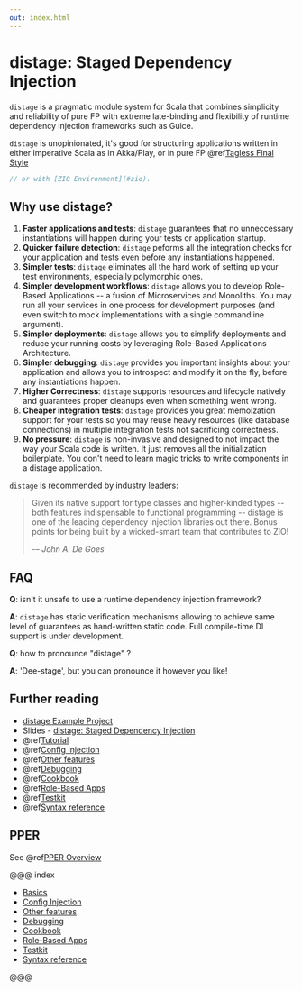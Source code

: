 ```yaml
---
out: index.html
---
```


distage: Staged Dependency Injection
===================================

`distage` is a pragmatic module system for Scala that combines simplicity and reliability of pure FP with extreme late-binding
and flexibility of runtime dependency injection frameworks such as Guice.

`distage` is unopinionated, it's good for structuring applications written in either imperative Scala as in Akka/Play,
or in pure FP @ref[Tagless Final Style](basics.md#tagless-final-style)

```scala mdoc:invisible
// or with [ZIO Environment](#zio).
```

Why use distage?
-------------------

1. **Faster applications and tests**: 
    `distage` guarantees that no unneccessary instantiations will happen during your tests or application startup.
2. **Quicker failure detection**: 
    `distage` peforms all the integration checks for your application and tests even before any instantiations happened.    
3. **Simpler tests**: 
    `distage` eliminates all the hard work of setting up your test environments, especially polymorphic ones.
4. **Simpler development workflows**: 
    `distage` allows you to develop Role-Based Applications -- a fusion of Microservices and Monoliths.
     You may run all your services in one process for development purposes (and even switch to mock implementations with a single commandline argument).
5. **Simpler deployments**:
    `distage` allows you to simplify deployments and reduce your running costs by leveraging Role-Based Applications Architecture.
6. **Simpler debugging**:
    `distage` provides you important insights about your application and allows you to introspect and modify it on the fly, 
    before any instantiations happen.
7. **Higher Correctness**: 
    `distage` supports resources and lifecycle natively and guarantees proper cleanups even when something went wrong.
8. **Cheaper integration tests**:
    `distage` provides you great memoization support for your tests so you may reuse heavy resources (like database connections) in multiple
    integration tests not sacrificing correctness.
9. **No pressure**: 
    `distage` is non-invasive and designed to not impact the way your Scala code is written. 
    It just removes all the initialization boilerplate.
    You don't need to learn magic tricks to write components in a distage application. 

`distage` is recommended by industry leaders:

> Given its native support for type classes and higher-kinded types -- both features indispensable to functional programming -- distage is one of the leading dependency injection libraries out there. Bonus points for being built by a wicked-smart team that contributes to ZIO! 
> 
> -– *John A. De Goes*

FAQ
---

**Q**: isn't it unsafe to use a runtime dependency injection framework?

**A**: `distage` has static verification mechanisms allowing to achieve same level of guarantees as hand-written static code.
        Full compile-time DI support is under development.
 
**Q**: how to pronounce "distage" ?

**A**: 'Dee-stage', but you can pronounce it however you like!

Further reading
---------------

- [distage Example Project](https://github.com/7mind/distage-sample)
- Slides - [distage: Staged Dependency Injection](https://www.slideshare.net/7mind/scalaua-distage-staged-dependency-injection)
- @ref[Tutorial](basics.md#tutorial)
- @ref[Config Injection](config_injection.md)
- @ref[Other features](other-features.md)
- @ref[Debugging](debugging.md)
- @ref[Cookbook](cookbook.md)
- @ref[Role-Based Apps](roles.md)
- @ref[Testkit](testkit.md)
- @ref[Syntax reference](reference.md)

## PPER

See @ref[PPER Overview](../pper/00_pper.md)

@@@ index

* [Basics](basics.md)
* [Config Injection](config_injection.md)
* [Other features](other-features.md)
* [Debugging](debugging.md)
* [Cookbook](cookbook.md)
* [Role-Based Apps](roles.md)
* [Testkit](testkit.md)
* [Syntax reference](reference.md)

@@@

